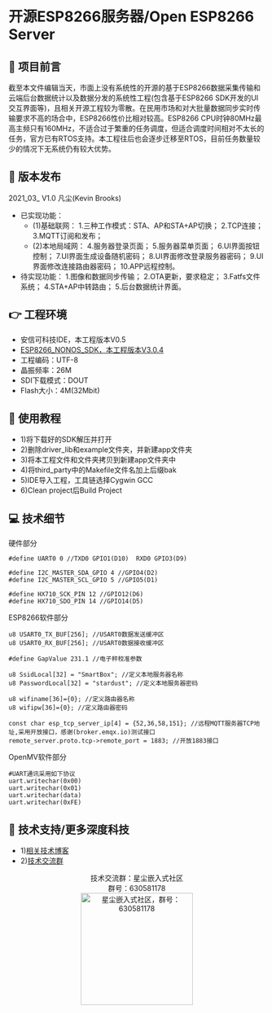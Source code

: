 # 开源ESP8266服务器/Open ESP8266 Server
## 🎨 项目前言
截至本文件编辑当天，市面上没有系统性的开源的基于ESP8266数据采集传输和云端后台数据统计以及数据分发的系统性工程(包含基于ESP8266 SDK开发的UI交互界面等)，且相关开源工程较为零散。在民用市场和对大批量数据同步实时传输要求不高的场合中，ESP8266性价比相对较高。ESP8266 CPU时钟80MHz最高主频只有160MHz，不适合过于繁重的任务调度，但适合调度时间相对不太长的任务，官方已有RTOS支持。本工程往后也会逐步迁移至RTOS，目前任务数量较少的情况下无系统仍有较大优势。
## 🔧 版本发布
<span>2021_03_ V1.0 凡尘(Kevin Brooks)</span>
- 已实现功能：
	* (1)基础联网：
1.三种工作模式：STA、AP和STA+AP切换；
2.TCP连接；
3.MQTT订阅和发布；
	* (2)本地局域网：
4.服务器登录页面；
5.服务器菜单页面；
6.UI界面按钮控制；
7.UI界面生成设备随机密码；
8.UI界面修改登录服务器密码；
9.UI界面修改连接路由器密码；
10.APP远程控制。
- <span>待实现功能：
1.图像和数据同步传输；
2.OTA更新，要求稳定；
3.Fatfs文件系统；
4.STA+AP中转路由；
5.后台数据统计界面。
## 👉 工程环境
- 安信可科技IDE，本工程版本V0.5
- [ESP8266_NONOS_SDK，本工程版本V3.0.4](https://github.com/espressif/esp8266_nonos_sdk)
- 工程编码：UTF-8
- 晶振频率：26M
- SDI下载模式：DOUT
- Flash大小：4M(32Mbit)
## 📖 使用教程
- 1)将下载好的SDK解压并打开
- 2)删除driver_lib和example文件夹，并新建app文件夹
- 3)将本工程文件和文件夹拷贝到新建app文件夹中
- 4)将third_party中的Makefile文件名加上后缀bak
- 5)IDE导入工程，工具链选择Cygwin GCC
- 6)Clean project后Build Project
## 💻 技术细节
<span>硬件部分</span>
```
#define UART0 0 //TXD0 GPIO1(D10)  RXD0 GPIO3(D9)

#define I2C_MASTER_SDA_GPIO 4 //GPIO4(D2)
#define I2C_MASTER_SCL_GPIO 5 //GPIO5(D1)

#define HX710_SCK_PIN 12 //GPIO12(D6)
#define HX710_SDO_PIN 14 //GPIO14(D5)
```
<span>ESP8266软件部分</span>
```
u8 USART0_TX_BUF[256]; //USART0数据发送缓冲区
u8 USART0_RX_BUF[256]; //USART0数据接收缓冲区

#define GapValue 231.1 //电子秤校准参数

u8 SsidLocal[32] = "SmartBox"; //定义本地服务器名称
u8 PasswordLocal[32] = "stardust"; //定义本地服务器密码

u8 wifiname[36]={0}; //定义路由器名称
u8 wifipw[36]={0}; //定义路由器密码

const char esp_tcp_server_ip[4] = {52,36,58,151}; //远程MQTT服务器TCP地址,采用开放接口，感谢(broker.emqx.io)测试接口
remote_server.proto.tcp->remote_port = 1883; //开放1883接口
```
<span>OpenMV软件部分</span>
```
#UART通讯采用如下协议
uart.writechar(0x00)
uart.writechar(0x01)
uart.writechar(data)
uart.writechar(0xFE)
```
## 🚀 技术支持/更多深度科技
- 1)[相关技术博客](http://blog.stardust.live)
- 2)[技术交流群](https://jq.qq.com/?_wv=1027&amp;k=yrXYcrfz)
<p align="center">
    <span>技术交流群：星尘嵌入式社区</span>
    <br/>
    <span>群号：630581178</span>
    <br/>
    <a href="https://jq.qq.com/?_wv=1027&amp;k=yrXYcrfz" target="_blank" title="星尘嵌入式社区，群号：630581178">
        <img alt="星尘嵌入式社区，群号：630581178" width="220" src="http://stardust.live/res/img/group_chat_630581178.jpg">
    </a>
</p>
